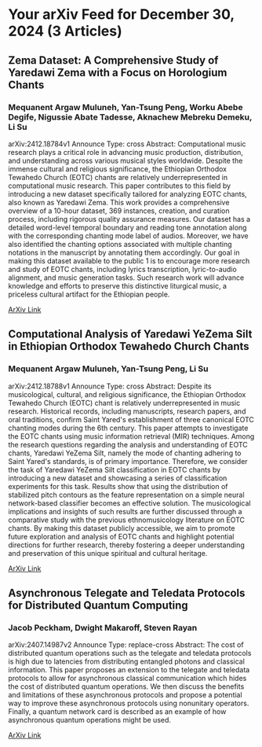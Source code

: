 <h1>Your arXiv Feed for December 30, 2024 (3 Articles)</h1>
<h2>Zema Dataset: A Comprehensive Study of Yaredawi Zema with a Focus on Horologium Chants</h2>
<h3>Mequanent Argaw Muluneh, Yan-Tsung Peng, Worku Abebe Degife, Nigussie Abate Tadesse, Aknachew Mebreku Demeku, Li Su</h3>
<p>arXiv:2412.18784v1 Announce Type: cross 
Abstract: Computational music research plays a critical role in advancing music production, distribution, and understanding across various musical styles worldwide. Despite the immense cultural and religious significance, the Ethiopian Orthodox Tewahedo Church (EOTC) chants are relatively underrepresented in computational music research. This paper contributes to this field by introducing a new dataset specifically tailored for analyzing EOTC chants, also known as Yaredawi Zema. This work provides a comprehensive overview of a 10-hour dataset, 369 instances, creation, and curation process, including rigorous quality assurance measures. Our dataset has a detailed word-level temporal boundary and reading tone annotation along with the corresponding chanting mode label of audios. Moreover, we have also identified the chanting options associated with multiple chanting notations in the manuscript by annotating them accordingly. Our goal in making this dataset available to the public 1 is to encourage more research and study of EOTC chants, including lyrics transcription, lyric-to-audio alignment, and music generation tasks. Such research work will advance knowledge and efforts to preserve this distinctive liturgical music, a priceless cultural artifact for the Ethiopian people.</p>
<a href='https://arxiv.org/abs/2412.18784'>ArXiv Link</a>

<h2>Computational Analysis of Yaredawi YeZema Silt in Ethiopian Orthodox Tewahedo Church Chants</h2>
<h3>Mequanent Argaw Muluneh, Yan-Tsung Peng, Li Su</h3>
<p>arXiv:2412.18788v1 Announce Type: cross 
Abstract: Despite its musicological, cultural, and religious significance, the Ethiopian Orthodox Tewahedo Church (EOTC) chant is relatively underrepresented in music research. Historical records, including manuscripts, research papers, and oral traditions, confirm Saint Yared's establishment of three canonical EOTC chanting modes during the 6th century. This paper attempts to investigate the EOTC chants using music information retrieval (MIR) techniques. Among the research questions regarding the analysis and understanding of EOTC chants, Yaredawi YeZema Silt, namely the mode of chanting adhering to Saint Yared's standards, is of primary importance. Therefore, we consider the task of Yaredawi YeZema Silt classification in EOTC chants by introducing a new dataset and showcasing a series of classification experiments for this task. Results show that using the distribution of stabilized pitch contours as the feature representation on a simple neural network-based classifier becomes an effective solution. The musicological implications and insights of such results are further discussed through a comparative study with the previous ethnomusicology literature on EOTC chants. By making this dataset publicly accessible, we aim to promote future exploration and analysis of EOTC chants and highlight potential directions for further research, thereby fostering a deeper understanding and preservation of this unique spiritual and cultural heritage.</p>
<a href='https://arxiv.org/abs/2412.18788'>ArXiv Link</a>

<h2>Asynchronous Telegate and Teledata Protocols for Distributed Quantum Computing</h2>
<h3>Jacob Peckham, Dwight Makaroff, Steven Rayan</h3>
<p>arXiv:2407.14987v2 Announce Type: replace-cross 
Abstract: The cost of distributed quantum operations such as the telegate and teledata protocols is high due to latencies from distributing entangled photons and classical information. This paper proposes an extension to the telegate and teledata protocols to allow for asynchronous classical communication which hides the cost of distributed quantum operations. We then discuss the benefits and limitations of these asynchronous protocols and propose a potential way to improve these asynchronous protocols using nonunitary operators. Finally, a quantum network card is described as an example of how asynchronous quantum operations might be used.</p>
<a href='https://arxiv.org/abs/2407.14987'>ArXiv Link</a>


